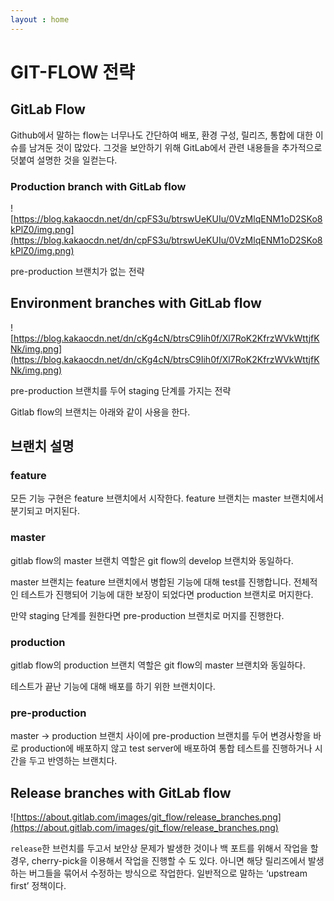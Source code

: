 ```yaml
---
layout : home
---
```


GIT-FLOW 전략
======================

## **GitLab Flow**

Github에서 말하는 flow는 너무나도 간단하여 배포, 환경 구성, 릴리즈, 통합에 대한 이슈를 남겨둔 것이 많았다. 
그것을 보안하기 위해 GitLab에서 관련 내용들을 추가적으로 덧붙여 설명한 것을 일컫는다.

### **Production branch with GitLab flow**

![https://blog.kakaocdn.net/dn/cpFS3u/btrswUeKUIu/0VzMlqENM1oD2SKo8kPlZ0/img.png](https://blog.kakaocdn.net/dn/cpFS3u/btrswUeKUIu/0VzMlqENM1oD2SKo8kPlZ0/img.png)

pre-production 브랜치가 없는 전략

## ****Environment branches with GitLab flow****

![https://blog.kakaocdn.net/dn/cKg4cN/btrsC9Iih0f/Xl7RoK2KfrzWVkWttjfKNk/img.png](https://blog.kakaocdn.net/dn/cKg4cN/btrsC9Iih0f/Xl7RoK2KfrzWVkWttjfKNk/img.png)

pre-production 브랜치를 두어 staging 단계를 가지는 전략

Gitlab flow의 브랜치는 아래와 같이 사용을 한다.

## **브랜치 설명**

### feature

모든 기능 구현은 feature 브랜치에서 시작한다. feature 브랜치는 master 브랜치에서 분기되고 머지된다.

### master

gitlab flow의 master 브랜치 역할은 git flow의 develop 브랜치와 동일하다. 

master 브랜치는 feature 브랜치에서 병합된 기능에 대해 test를 진행합니다. 
전체적인 테스트가 진행되어 기능에 대한 보장이 되었다면 production 브랜치로 머지한다.

만약 staging 단계를 원한다면 pre-production 브랜치로 머지를 진행한다.

### production

gitlab flow의 production 브랜치 역할은 git flow의 master 브랜치와 동일하다. 

테스트가 끝난 기능에 대해 배포를 하기 위한 브랜치이다.

### pre-production

master → production 브랜치 사이에 pre-production 브랜치를 두어 변경사항을 바로 production에 배포하지 않고 
test server에 배포하여 통합 테스트를 진행하거나 시간을 두고 반영하는 브랜치다.

## **Release branches with GitLab flow**

![https://about.gitlab.com/images/git_flow/release_branches.png](https://about.gitlab.com/images/git_flow/release_branches.png)

`release`한 브런치를 두고서 보안상 문제가 발생한 것이나 백 포트를 위해서 작업을 할 경우, cherry-pick을 이용해서 작업을 진행할 수 도 있다. 
아니면 해당 릴리즈에서 발생하는 버그들을 묶어서 수정하는 방식으로 작업한다. 일반적으로 말하는 ‘upstream first’ 정책이다.